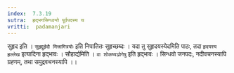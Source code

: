 ```yaml
---
index:  7.3.19
sutra:  हृद्भगसिन्ध्वन्ते पूर्वपदस्य च
vritti:  padamanjari
---
```


सुहृद इति । `सुहृद्दुर्हृदौ मित्त्रामित्रयोः` इति निपातितः सुहृच्छब्दः । यदा तु सुहृदयस्येदमिति पाठः, तदा `हृदयस्य हृल्लेख` इत्यादिना हृद्भावः । सौहार्द्यमिति । `वा शोकष्यञ्रोगेषु` इति हृद्भावः । सिन्धवो जनपदः, नदीवचनस्यापि ग्रहणम्, तथा समुद्रवचनस्यापि ।।
